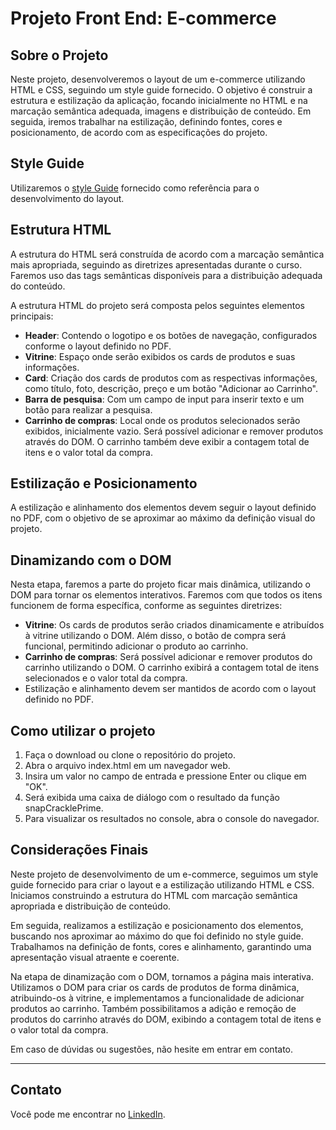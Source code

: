 # Projeto Front End: E-commerce #

## Sobre o Projeto

Neste projeto, desenvolveremos o layout de um e-commerce utilizando HTML e CSS, seguindo um style guide fornecido. O objetivo é construir a estrutura e estilização da aplicação, focando inicialmente no HTML e na marcação semântica adequada, imagens e distribuição de conteúdo. Em seguida, iremos trabalhar na estilização, definindo fontes, cores e posicionamento, de acordo com as especificações do projeto.

## Style Guide
Utilizaremos o  [style Guide](https://drive.google.com/file/d/1HY46YPKsOQAXj9Wj76tcLKE8K2oV9xv_/view?usp=sharing) fornecido como referência para o desenvolvimento do layout.

## Estrutura HTML

A estrutura do HTML será construída de acordo com a marcação semântica mais apropriada, seguindo as diretrizes apresentadas durante o curso. Faremos uso das tags semânticas disponíveis para a distribuição adequada do conteúdo.

A estrutura HTML do projeto será composta pelos seguintes elementos principais:

- **Header**: Contendo o logotipo e os botões de navegação, configurados conforme o layout definido no PDF.
- **Vitrine**: Espaço onde serão exibidos os cards de produtos e suas informações.
- **Card**: Criação dos cards de produtos com as respectivas informações, como título, foto, descrição, preço e um botão "Adicionar ao Carrinho".
- **Barra de pesquisa**: Com um campo de input para inserir texto e um botão para realizar a pesquisa.
- **Carrinho de compras**: Local onde os produtos selecionados serão exibidos, inicialmente vazio. Será possível adicionar e remover produtos através do DOM. O carrinho também deve exibir a contagem total de itens e o valor total da compra.

## Estilização e Posicionamento

A estilização e alinhamento dos elementos devem seguir o layout definido no PDF, com o objetivo de se aproximar ao máximo da definição visual do projeto.

## Dinamizando com o DOM

Nesta etapa, faremos a parte do projeto ficar mais dinâmica, utilizando o DOM para tornar os elementos interativos. Faremos com que todos os itens funcionem de forma específica, conforme as seguintes diretrizes:

- **Vitrine**: Os cards de produtos serão criados dinamicamente e atribuídos à vitrine utilizando o DOM. Além disso, o botão de compra será funcional, permitindo adicionar o produto ao carrinho.
- **Carrinho de compras**: Será possível adicionar e remover produtos do carrinho utilizando o DOM. O carrinho exibirá a contagem total de itens selecionados e o valor total da compra.
- Estilização e alinhamento devem ser mantidos de acordo com o layout definido no PDF.

## Como utilizar o projeto

1. Faça o download ou clone o repositório do projeto.
2. Abra o arquivo index.html em um navegador web.
3. Insira um valor no campo de entrada e pressione Enter ou clique em "OK".
4. Será exibida uma caixa de diálogo com o resultado da função snapCracklePrime.
5. Para visualizar os resultados no console, abra o console do navegador.

## Considerações Finais

Neste projeto de desenvolvimento de um e-commerce, seguimos um style guide fornecido para criar o layout e a estilização utilizando HTML e CSS. Iniciamos construindo a estrutura do HTML com marcação semântica apropriada e distribuição de conteúdo.

Em seguida, realizamos a estilização e posicionamento dos elementos, buscando nos aproximar ao máximo do que foi definido no style guide. Trabalhamos na definição de fonts, cores e alinhamento, garantindo uma apresentação visual atraente e coerente.

Na etapa de dinamização com o DOM, tornamos a página mais interativa. Utilizamos o DOM para criar os cards de produtos de forma dinâmica, atribuindo-os à vitrine, e implementamos a funcionalidade de adicionar produtos ao carrinho. Também possibilitamos a adição e remoção de produtos do carrinho através do DOM, exibindo a contagem total de itens e o valor total da compra.

Em caso de dúvidas ou sugestões, não hesite em entrar em contato.

---

## Contato

Você pode me encontrar no [LinkedIn](https://www.linkedin.com/in/lucasbatista-dev/).


